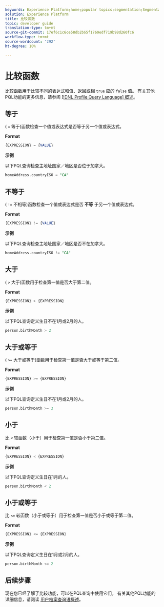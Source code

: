 ```yaml
---
keywords: Experience Platform;home;popular topics;segmentation;Segmentation;Segmentation Service;pql;PQL;Profile Query Language;comparison functions;comparison;
solution: Experience Platform
title: 比较函数
topic: developer guide
translation-type: tm+mt
source-git-commit: 17ef6c1c6ce58db2b65f1769edf719b98d260fc6
workflow-type: tm+mt
source-wordcount: '292'
ht-degree: 10%

---
```



# 比较函数

比较函数用于比较不同的表达式和值、返回或相 `true` 应的 `false` 值。 有关其他PQL功能的更多信息，请参阅 [[!DNL Profile Query Language] 概述](./overview.md)。

## 等于

( `=` 等于)函数检查一个值或表达式是否等于另一个值或表达式。

**Format**

```sql
{EXPRESSION} = {VALUE}
```

**示例**

以下PQL查询检查主地址国家／地区是否位于加拿大。

```sql
homeAddress.countryISO = "CA"
```

## 不等于

( `!=` 不相等)函数检查一个值或表达式是否 **不等** 于另一个值或表达式。

**Format**

```sql
{EXPRESSION} != {VALUE}
```

**示例**

以下PQL查询检查主地址国家／地区是否不在加拿大。

```sql
homeAddress.countryISO != "CA"
```

## 大于

( `>` 大于)函数用于检查第一值是否大于第二值。

**Format**

```sql
{EXPRESSION} > {EXPRESSION} 
```

**示例**

以下PQL查询定义生日不在1月或2月的人。

```sql
person.birthMonth > 2
```

## 大于或等于

( `>=` 大于或等于)函数用于检查第一值是否大于或等于第二值。

**Format**

```sql
{EXPRESSION} >= {EXPRESSION} 
```

**示例**

以下PQL查询定义生日不在1月或2月的人。

```sql
person.birthMonth >= 3
```

## 小于

比 `<` 较函数（小于）用于检查第一值是否小于第二值。

**Format**

```sql
{EXPRESSION} < {EXPRESSION} 
```

**示例**

以下PQL查询定义生日在1月的人。

```sql
person.birthMonth < 2
```

## 小于或等于

比 `<=` 较函数（小于或等于）用于检查第一值是否小于或等于第二值。

**Format**

```sql
{EXPRESSION} <= {EXPRESSION} 
```

**示例**

以下PQL查询定义生日在1月或2月的人。

```sql
person.birthMonth <= 2
```

## 后续步骤

现在您已经了解了比较功能，可以在PQL查询中使用它们。 有关其他PQL功能的详细信息，请阅读 [用户档案查询语概述](./overview.md)。
